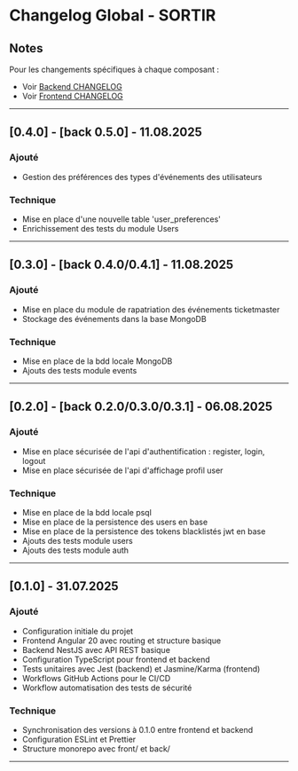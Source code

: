 # Changelog Global - SORTIR

## Notes

Pour les changements spécifiques à chaque composant :

- Voir [Backend CHANGELOG](./back/CHANGELOG.md)
- Voir [Frontend CHANGELOG](./front/CHANGELOG.md)

---

## [0.4.0] - [back 0.5.0] - 11.08.2025

### Ajouté

- Gestion des préférences des types d'événements des utilisateurs

### Technique

- Mise en place d'une nouvelle table 'user_preferences'
- Enrichissement des tests du module Users

---

## [0.3.0] - [back 0.4.0/0.4.1] - 11.08.2025

### Ajouté

- Mise en place du module de rapatriation des événements ticketmaster
- Stockage des événements dans la base MongoDB

### Technique

- Mise en place de la bdd locale MongoDB
- Ajouts des tests module events

---

## [0.2.0] - [back 0.2.0/0.3.0/0.3.1] - 06.08.2025

### Ajouté

- Mise en place sécurisée de l'api d'authentification : register, login, logout
- Mise en place sécurisée de l'api d'affichage profil user

### Technique

- Mise en place de la bdd locale psql
- Mise en place de la persistence des users en base
- Mise en place de la persistence des tokens blacklistés jwt en base
- Ajouts des tests module users
- Ajouts des tests module auth

---

## [0.1.0] - 31.07.2025

### Ajouté

- Configuration initiale du projet
- Frontend Angular 20 avec routing et structure basique
- Backend NestJS avec API REST basique
- Configuration TypeScript pour frontend et backend
- Tests unitaires avec Jest (backend) et Jasmine/Karma (frontend)
- Workflows GitHub Actions pour le CI/CD
- Workflow automatisation des tests de sécurité

### Technique

- Synchronisation des versions à 0.1.0 entre frontend et backend
- Configuration ESLint et Prettier
- Structure monorepo avec front/ et back/

---
